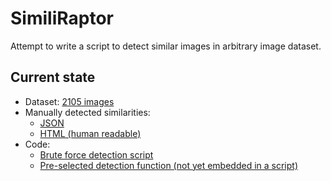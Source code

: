 # SimiliRaptor

Attempt to write a script to detect similar images in arbitrary image dataset.

## Current state

- Dataset: [2105 images](tests/dataset/)
- Manually detected similarities:
  - [JSON](tests/dataset_similarities.json)
  - [HTML (human readable)](tests/dataset_similarities.html)
- Code:
  - [Brute force detection script](tests/brute_force_similarities.py)
  - [Pre-selected detection function (not yet embedded in a script)](imgsimsearch/__init__.py)
